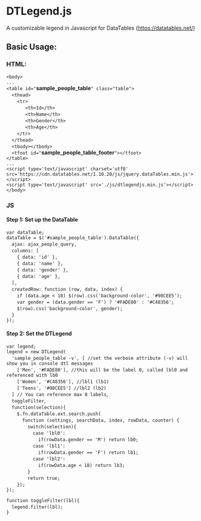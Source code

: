 # DTLegend.js
A customizable legend in Javascript for DataTables (https://datatables.net/)

<h2>Basic Usage:</h2>

<h3>HTML:</h3>

`<body>`<br/>
`...`<br/>
`<table id="`**sample_people_table**`" class="table">`<br/>
&emsp;`<thead>`<br/>
&emsp;&emsp;`<tr>`<br/>
&emsp; &emsp; &emsp;`<th>Id</th>`<br/>
&emsp; &emsp; &emsp;`<th>Name</th>`<br/>
&emsp; &emsp; &emsp;`<th>Gender</th>`<br/>
&emsp; &emsp; &emsp;`<th>Age</th>`<br/>
&emsp;&emsp;`</tr>`<br/>
&emsp;`</thead>`<br/>
&emsp;`<tbody></tbody>`<br/>
&emsp;`<tfoot id="`**sample_people_table_footer**`"></tfoot>`<br/>
`</table>`<br/>
`...`<br/>
`<script type='text/javascript' charset='utf8' src='https://cdn.datatables.net/1.10.20/js/jquery.dataTables.min.js'></script>`<br/>
`<script type='text/javascript' src='./js/dtlegendjs.min.js'></script>`<br/>
`</body>`


<h3>JS</h3>

<h4>Step 1: Set up the DataTable</h4>

`var dataTable;`<br/>
`dataTable = $('#sample_people_table').DataTable({`<br/>
&emsp;`ajax: ajax_people_query,`<br/>
&emsp;`columns: [`<br/>
&emsp;&emsp;`{ data: 'id' },`<br/>
&emsp;&emsp;`{ data: 'name' },`<br/>
&emsp;&emsp;`{ data: 'gender' },`<br/>
&emsp;&emsp;`{ data: 'age' },`<br/>
&emsp;`],`<br/>
&emsp;`createdRow: function (row, data, index) {`<br/>
&emsp;&emsp;`if (data.age < 18) $(row).css('background-color', '#98CEE5');`<br/>
&emsp;&emsp;`var gender = (data.gender == 'F') ? '#FADE80' : '#C48356';`<br/>
&emsp;&emsp;`$(row).css('background-color', gender);`<br/>
&emsp;`}`<br/>
`});`<br/>

<h4>Step 2: Set the DTLegend</h4>

`var legend;`<br/>
`legend = new DTLegend(`<br/>
&emsp;`'sample_people_table -v', [ //set the verbose attribute (-v) will show you in console dtl messages`<br/>
&emsp;&emsp;`['Men', '#FADE80'], //this will be the label 0, called lbl0 and referenced with lb0`<br/> 
&emsp;&emsp;`['Women', '#C48356'], //lbl1 (lb1)`<br/>
&emsp;&emsp;`['Teens', '#98CEE5'] //lbl2 (lb2)`<br/>
&emsp;`] // You can reference max 8 labels`,<br/>
&emsp;`toggleFilter`,<br/>
&emsp;`function(selection){`<br/>
&emsp;&emsp;`$.fn.dataTable.ext.search.push(`<br/>
&emsp;&emsp;&emsp;`function (settings, searchData, index, rowData, counter) {`<br/>
&emsp;&emsp;&emsp;&emsp;`switch(selection){`<br/>
&emsp;&emsp;&emsp;&emsp;&emsp;`case 'lbl0':`<br/>
&emsp;&emsp;&emsp;&emsp;&emsp;&emsp;`if(rowData.gender == 'M') return lb0;`<br/>
&emsp;&emsp;&emsp;&emsp;&emsp;`case 'lbl1':`<br/>
&emsp;&emsp;&emsp;&emsp;&emsp;&emsp;`if(rowData.gender == 'F') return lb1;`<br/>
&emsp;&emsp;&emsp;&emsp;&emsp;`case 'lbl2':`<br/>
&emsp;&emsp;&emsp;&emsp;&emsp;&emsp;`if(rowData.age < 18) return lb3;`<br/>
&emsp;&emsp;&emsp;&emsp;`}`<br/>
&emsp;&emsp;&emsp;&emsp;`return true;`<br/>
&emsp;&emsp;`});`<br/>
`});`<br/>

`function toggleFilter(lbl){`<br/>
&emsp;`legend.filter(lbl);`<br/>
`}`


